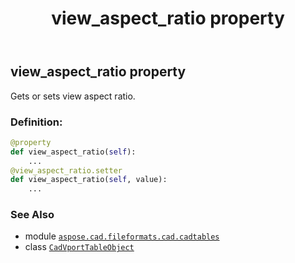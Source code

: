 ﻿---
title: view_aspect_ratio property
second_title: Aspose.CAD for Python via .NET API References
description: 
type: docs
weight: 580
url: /python-net/aspose.cad.fileformats.cad.cadtables/cadvporttableobject/view_aspect_ratio/
is_root: false
---

## view_aspect_ratio property


Gets or sets view aspect ratio.
### Definition:
```python
@property
def view_aspect_ratio(self):
    ...
@view_aspect_ratio.setter
def view_aspect_ratio(self, value):
    ...
```

### See Also
* module [`aspose.cad.fileformats.cad.cadtables`](../../)
* class [`CadVportTableObject`](/cad/python-net/aspose.cad.fileformats.cad.cadtables/cadvporttableobject)
